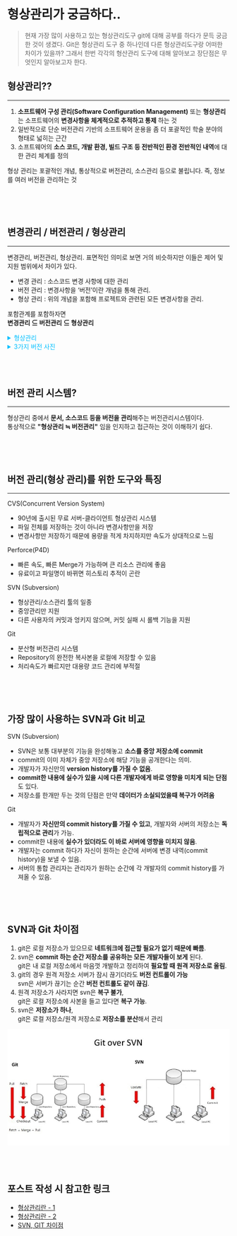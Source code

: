 # 형상관리가 궁금하다..

> 현재 가장 많이 사용하고 있는 형상관리도구 git에 대해 공부를 하다가 문득 궁금한 것이 생겼다.
> Git은 형상관리 도구 중 하나인데 다른 형상관리도구랑 어떠한 차이가 있을까?
> 그래서 한번 각각의 형산관리 도구에 대해 알아보고 장단점은 무엇인지 알아보고자 한다.

## 형상관리??
***
1. **소프트웨어 구성 관리(Software Configuration Management)** 또는 **형상관리**는 소프트웨어의 **변경사항을 체계적으로 추적하고 통제** 하는 것  
2. 일반적으로 단순 버전관리 기반의 소프트웨어 운용을 좀 더 포괄적인 학술 분야의 형태로 넓히는 근간  
3. 소프트웨어의 **소스 코드, 개발 환경, 빌드 구조 등 전반적인 환경 전반적인 내역**에 대한 관리 체계를 정의

형상 관리는 포괄적인 개념, 통상적으로 버전관리, 소스관리 등으로 불립니다. 즉, 정보를 여러 버전을 관리하는 것

<div style="height: 50px;"></div>

## 변경관리 / 버전관리 / 형상관리
***
변경관리, 버전관리, 형상관리. 표면적인 의미로 보면 거의 비슷하지만 이들은 제어 및 지원 범위에서 차이가 있다.
- 변경 관리 : 소스코드 변경 사항에 대한 관리  
- 버전 관리 : 변경사항을 ‘버전’이란 개념을 통해 관리.
- 형상 관리 : 위의 개념을 포함해 프로젝트와 관련된 모든 변경사항을 관리.

포함관계를 포함하자면  
**변경관리 ⊆ 버전관리 ⊆ 형상관리**
<details>
    <summary style="color: deepskyblue">형상관리</summary>
    <img src="/img/posts/형상관리/형상관리란.png">
</details>
<details>
    <summary style="color: deepskyblue">3가지 버전 사진</summary>
    <img src="/img/posts/형상관리/3가지_관리_사진.jpg">
</details>

<div style="height: 50px;"></div>

## 버전 관리 시스템?
***
형상관리 중에서 **문서, 소스코드 등을 버전을 관리**해주는 버전관리시스템이다.  
통상적으로 **"형상관리 ≒ 버전관리"** 임을 인지하고 접근하는 것이 이해하기 쉽다.  

<div style="height: 50px;"></div>

## 버전 관리(형상 관리)를 위한 도구와 특징
***
CVS(Concurrent Version System)
- 90년에 출시된 무료 서버-클라이언트 형상관리 시스템
- 파일 전체를 저장하는 것이 아니라 변경사항만을 저장
- 변경사항만 저장하기 때문에 용량을 적게 차지하지만 속도가 상대적으로 느림

Perforce(P4D)
- 빠른 속도, 빠른 Merge가 가능하며 큰 리소스 관리에 좋음
- 유료이고 파일명이 바뀌면 히스토리 추적이 곤란

SVN (Subversion)
- 형상관리/소스관리 툴의 일종
- 중앙관리만 지원
- 다른 사용자의 커밋과 엉키지 않으며, 커밋 실패 시 롤백 기능을 지원

Git
- 분산형 버전관리 시스템
- Repository의 완전한 복사본을 로컬에 저장할 수 있음
- 처리속도가 빠르지만 대용량 코드 관리에 부적절


<div style="height: 50px;"></div>

## 가장 많이 사용하는 SVN과 Git 비교
SVN (Subversion)
- SVN은 보통 대부분의 기능을 완성해놓고 **소스를 중앙 저장소에 commit**
- commit의 이미 자체가 중앙 저장소에 해당 기능을 공개한다는 의미.
- 개발자가 자신만의 **version history를 가질 수 없음**.
- **commit한 내용에 실수가 있을 시에 다른 개발자에게 바로 영향을 미치게 되는 단점**도 있다.
- 저장소를 한개만 두는 것의 단점은 만약 **데이터가 소실되었을때 복구가 어려움**

Git
- 개발자가 **자신만의 commit history를 가질 수 있고**, 개발자와 서버의 저장소는 **독립적으로 관리**가 가능.
- commit한 내용에 **실수가 있더라도 이 바로 서버에 영향을 미치지 않음**.
- 개발자는 commit 하다가 자신이 원하는 순간에 서버에 변경 내역(commit history)을 보낼 수 있음. 
- 서버의 통합 관리자는 관리자가 원하는 순간에 각 개발자의 commit history를 가져올 수 있음.

<div style="height: 50px;"></div>

## SVN과 Git 차이점
1. git은 로컬 저장소가 있으므로 **네트워크에 접근할 필요가 없기 때문에 빠름**.
2. svn은 **commit 하는 순간 저장소를 공유하는 모든 개발자들이 보게** 된다. <br>git은 내 로컬 저장소에서 마음껏 개발하고 정리하여 **필요할 때 원격 저장소로 올림**.
3. git의 경우 원격 저장소 서버가 잠시 끊기더라도 **버전 컨트롤이 가능** <br>svn은 서버가 끊기는 순간 **버전 컨트롤도 같이 끊김**.
4. 원격 저장소가 사라지면 svn은 **복구 불가**,<br>git은 로컬 저장소에 사본을 들고 있다면 **복구 가능**.
5. svn은 **저장소가 하나**,<br>git은 로컬 저장소/원격 저장소로 **저장소를 분산**해서 관리  

<img src="/img/posts/형상관리/git_svn.jpg">
<div style="height: 50px;"></div>

## 포스트 작성 시 참고한 링크
- [형상관리란 - 1](https://kurukurucoding.tistory.com/68)
- [형상관리란 - 2](https://sujinnaljin.medium.com/software-engineering-%ED%98%95%EC%83%81-%EA%B4%80%EB%A6%AC%EC%97%90-%EB%8C%80%ED%95%98%EC%97%AC-932d14f6f341)
- [SVN, GIT 차이점](https://s-yeonjuu.tistory.com/53)


